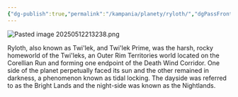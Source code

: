 ```yaml
---
{"dg-publish":true,"permalink":"/kampania/planety/ryloth/","dgPassFrontmatter":true}
---
```


![Pasted image 20250512213238.png](/img/user/Pasted%20image%2020250512213238.png)

Ryloth, also known as Twi'lek, and Twi'lek Prime, was the harsh, rocky homeworld of the Twi'leks, an Outer Rim Territories world located on the Corellian Run and forming one endpoint of the Death Wind Corridor. One side of the planet perpetually faced its sun and the other remained in darkness, a phenomenon known as tidal locking. The dayside was referred to as the Bright Lands and the night-side was known as the Nightlands.